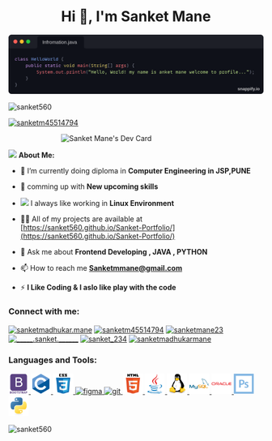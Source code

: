 <h1 align="center">Hi 👋, I'm Sanket Mane</h1>

<img src="Infromation_java.png" alt="bannar" />

<p align="left"> <img src="https://komarev.com/ghpvc/?username=sanket560&label=Profile%20views&color=0e75b6&style=flat" alt="sanket560" /> </p>

<p align="left"> <a href="https://twitter.com/sanketm45514794" target="blank"><img src="https://img.shields.io/twitter/follow/sanketm45514794?logo=twitter&style=for-the-badge" alt="sanketm45514794" /></a> </p>

<a href="https://app.daily.dev/Sanketmane"><img src="https://api.daily.dev/devcards/ff94d5b1ce8943658dd3a1e497e41986.png?r=vsk" width="400" align="right" alt="Sanket Mane's Dev Card"/></a>

<br>

<img src="https://media.giphy.com/media/WUlplcMpOCEmTGBtBW/giphy.gif" width="40" > **About Me:**

- 🔭 I’m currently doing diploma in **Computer Engineering in JSP,PUNE**

- 🌱 comming up with **New upcoming skills**
-   <img src= https://user-images.githubusercontent.com/68066761/121939805-0a200f00-cd6b-11eb-861c-dddfc643c7ce.png width="20"> I always like working in **Linux Environment**

- 👨‍💻 All of my projects are available at [https://sanket560.github.io/Sanket-Portfolio/](https://sanket560.github.io/Sanket-Portfolio/)

- 💬 Ask me about **Frontend Developing , JAVA , PYTHON**

- 📫 How to reach me **Sanketmmane@gmail.com**

- ⚡ **I Like Coding & I aslo like play with the code**

<h3 align="left">Connect with me:</h3>
<p align="left">
 <a href="https://fb.com/sanketmadhukar.mane" target="blank"><img align="center" src="https://raw.githubusercontent.com/rahuldkjain/github-profile-readme-generator/master/src/images/icons/Social/facebook.svg" alt="sanketmadhukar.mane" height="30" width="40" /></a>
<a href="https://twitter.com/sanketm45514794" target="blank"><img align="center" src="https://raw.githubusercontent.com/rahuldkjain/github-profile-readme-generator/master/src/images/icons/Social/twitter.svg" alt="sanketm45514794" height="30" width="40" /></a>
<a href="https://linkedin.com/in/sanketmane23" target="blank"><img align="center" src="https://raw.githubusercontent.com/rahuldkjain/github-profile-readme-generator/master/src/images/icons/Social/linked-in-alt.svg" alt="sanketmane23" height="30" width="40" /></a>
<a href="https://instagram.com/_____.sanket.______" target="blank"><img align="center" src="https://raw.githubusercontent.com/rahuldkjain/github-profile-readme-generator/master/src/images/icons/Social/instagram.svg" alt="_____.sanket.______" height="30" width="40" /></a>
<a href="https://www.codechef.com/users/sanket_234" target="blank"><img align="center" src="https://cdn.jsdelivr.net/npm/simple-icons@3.1.0/icons/codechef.svg" alt="sanket_234" height="30" width="40" /></a>
<a href="https://auth.geeksforgeeks.org/user/sanketmadhukarmane" target="blank"><img align="center" src="https://raw.githubusercontent.com/rahuldkjain/github-profile-readme-generator/master/src/images/icons/Social/geeks-for-geeks.svg" alt="sanketmadhukarmane" height="30" width="40" /></a>
</p>

<h3 align="left">Languages and Tools:</h3>
<p align="left"> <a href="https://getbootstrap.com" target="_blank"> <img src="https://raw.githubusercontent.com/devicons/devicon/master/icons/bootstrap/bootstrap-plain-wordmark.svg" alt="bootstrap" width="40" height="40"/> </a> <a href="https://www.cprogramming.com/" target="_blank"> <img src="https://raw.githubusercontent.com/devicons/devicon/master/icons/c/c-original.svg" alt="c" width="40" height="40"/> </a> <a href="https://www.w3schools.com/css/" target="_blank"> <img src="https://raw.githubusercontent.com/devicons/devicon/master/icons/css3/css3-original-wordmark.svg" alt="css3" width="40" height="40"/> </a> <a href="https://www.figma.com/" target="_blank"> <img src="https://www.vectorlogo.zone/logos/figma/figma-icon.svg" alt="figma" width="40" height="40"/> </a> <a href="https://git-scm.com/" target="_blank"> <img src="https://www.vectorlogo.zone/logos/git-scm/git-scm-icon.svg" alt="git" width="40" height="40"/> </a> <a href="https://www.w3.org/html/" target="_blank"> <img src="https://raw.githubusercontent.com/devicons/devicon/master/icons/html5/html5-original-wordmark.svg" alt="html5" width="40" height="40"/> </a> <a href="https://www.java.com" target="_blank"> <img src="https://raw.githubusercontent.com/devicons/devicon/master/icons/java/java-original.svg" alt="java" width="40" height="40"/> </a> <a href="https://www.linux.org/" target="_blank"> <img src="https://raw.githubusercontent.com/devicons/devicon/master/icons/linux/linux-original.svg" alt="linux" width="40" height="40"/> </a> <a href="https://www.mysql.com/" target="_blank"> <img src="https://raw.githubusercontent.com/devicons/devicon/master/icons/mysql/mysql-original-wordmark.svg" alt="mysql" width="40" height="40"/> </a> <a href="https://www.oracle.com/" target="_blank"> <img src="https://raw.githubusercontent.com/devicons/devicon/master/icons/oracle/oracle-original.svg" alt="oracle" width="40" height="40"/> </a> <a href="https://www.photoshop.com/en" target="_blank"> <img src="https://raw.githubusercontent.com/devicons/devicon/master/icons/photoshop/photoshop-line.svg" alt="photoshop" width="40" height="40"/> </a> <a href="https://www.python.org" target="_blank"> <img src="https://raw.githubusercontent.com/devicons/devicon/master/icons/python/python-original.svg" alt="python" width="40" height="40"/> </a> </p>

<p><img align="center" src="https://github-readme-stats.vercel.app/api/top-langs?username=sanket560&show_icons=true&locale=en&layout=compact" alt="sanket560" /></p>

